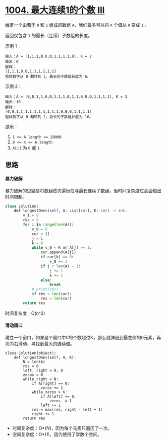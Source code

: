 # [1004. 最大连续1的个数 III](https://leetcode-cn.com/problems/max-consecutive-ones-iii/)

给定一个由若干 `0` 和 `1` 组成的数组 `A`，我们最多可以将 `K` 个值从 `0` 变成 `1` 。

返回仅包含 `1` 的最长（连续）子数组的长度。

 

示例 1：

```
输入：A = [1,1,1,0,0,0,1,1,1,1,0], K = 2
输出：6
解释： 
[1,1,1,0,0,1,1,1,1,1,1]
粗体数字从 0 翻转到 1，最长的子数组长度为 6。
```

示例 2：

```
输入：A = [0,0,1,1,0,0,1,1,1,0,1,1,0,0,0,1,1,1,1], K = 3
输出：10
解释：
[0,0,1,1,1,1,1,1,1,1,1,1,0,0,0,1,1,1,1]
粗体数字从 0 翻转到 1，最长的子数组长度为 10。
```


提示：

1. `1 <= A.length <= 20000`
2. `0 <= K <= A.length`
3. `A[i]` 为 `0` 或 `1` 

## 思路

#### 暴力破解

暴力破解的思路是将数组依次遍历找寻最长连续子数组，但时间复杂度过高会超出时间限制。

```python
class Solution:
    def longestOnes(self, A: List[int], K: int) -> int:
        v_1 = 0
        res = 0
        for i in range(len(A)):
            v_0 = 0
            cur = []
            j = i
            k = 0
            while v_0 < K or A[j] == 1:
                cur.append(A[j])
                if cur[k] == 0:
                    v_0 += 1
                if j < len(A) - 1:
                    j += 1
                    k += 1
                else:
                    break
            # print(cur)
            if res < len(cur):
                res = len(cur)
        return res
```

时间复杂度：O(n^2)

#### 滑动窗口

建立一个窗口，如果这个窗口中0的个数超过K，那么就弹出到最左侧的0元素，再次向右滑动，寻找到最大的连续值。

```
class Solution(object):
    def longestOnes(self, A, K):
        N = len(A)
        res = 0
        left, right = 0, 0
        zeros = 0 
        while right < N:
            if A[right] == 0:
                zeros += 1
            while zeros > K:
                if A[left] == 0:
                    zeros -= 1
                left += 1
            res = max(res, right - left + 1)
            right += 1
        return res
```

- 时间复杂度：O*(*N*)，因为每个元素只遍历了一次。
- 空间复杂度：O*(1)，因为使用了常数个空间。